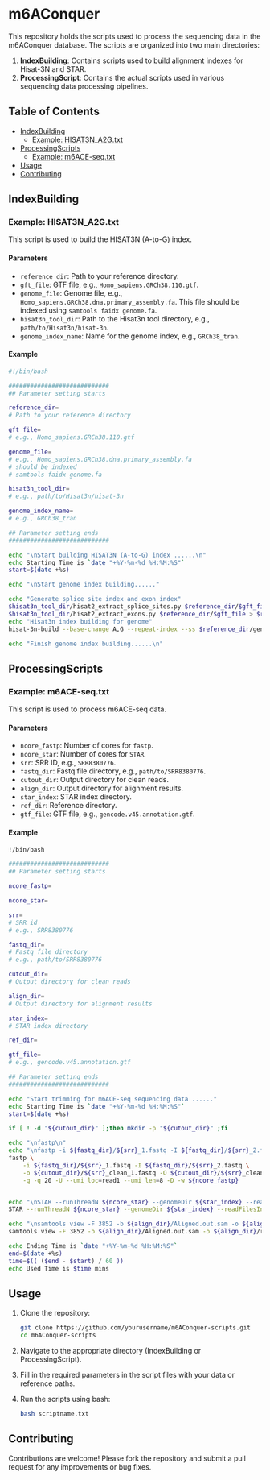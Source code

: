 # m6AConquer

This repository holds the scripts used to process the sequencing data in the m6AConquer database. The scripts are organized into two main directories:

1. **IndexBuilding**: Contains scripts used to build alignment indexes for Hisat-3N and STAR.
2. **ProcessingScript**: Contains the actual scripts used in various sequencing data processing pipelines.

## Table of Contents

- [IndexBuilding](#indexbuilding-scripts)
  - [Example: HISAT3N_A2G.txt](#hisat3n_a2gtxt)
- [ProcessingScripts](#processing-scripts)
  - [Example: m6ACE-seq.txt](#m6ace-seqtxt)
- [Usage](#usage)
- [Contributing](#contributing)

## IndexBuilding

### Example: HISAT3N_A2G.txt

This script is used to build the HISAT3N (A-to-G) index.

#### Parameters

- `reference_dir`: Path to your reference directory.
- `gft_file`: GTF file, e.g., `Homo_sapiens.GRCh38.110.gtf`.
- `genome_file`: Genome file, e.g., `Homo_sapiens.GRCh38.dna.primary_assembly.fa`. This file should be indexed using `samtools faidx genome.fa`.
- `hisat3n_tool_dir`: Path to the Hisat3n tool directory, e.g., `path/to/Hisat3n/hisat-3n`.
- `genome_index_name`: Name for the genome index, e.g., `GRCh38_tran`.

#### Example

```bash
#!/bin/bash

############################
## Parameter setting starts

reference_dir=
# Path to your reference directory

gft_file=
# e.g., Homo_sapiens.GRCh38.110.gtf

genome_file=
# e.g., Homo_sapiens.GRCh38.dna.primary_assembly.fa
# should be indexed
# samtools faidx genome.fa

hisat3n_tool_dir=
# e.g., path/to/Hisat3n/hisat-3n

genome_index_name=
# e.g., GRCh38_tran

## Parameter setting ends
############################

echo "\nStart building HISAT3N (A-to-G) index ......\n"
echo Starting Time is `date "+%Y-%m-%d %H:%M:%S"`
start=$(date +%s)

echo "\nStart genome index building......"

echo "Generate splice site index and exon index"
$hisat3n_tool_dir/hisat2_extract_splice_sites.py $reference_dir/$gft_file > $reference_dir/genome.ss
$hisat3n_tool_dir/hisat2_extract_exons.py $reference_dir/$gft_file > $reference_dir/genome.exon
echo "Hisat3n index building for genome"
hisat-3n-build --base-change A,G --repeat-index --ss $reference_dir/genome.ss --exon $reference_dir/genome.exon $reference_dir/$genome_file $reference_dir/$genome_index_name

echo "Finish genome index building......\n"
```

## ProcessingScripts

### Example: m6ACE-seq.txt

This script is used to process m6ACE-seq data.

#### Parameters

- `ncore_fastp`: Number of cores for `fastp`.
- `ncore_star`: Number of cores for `STAR`.
- `srr`: SRR ID, e.g., `SRR8380776`.
- `fastq_dir`: Fastq file directory, e.g., `path/to/SRR8380776`.
- `cutout_dir`: Output directory for clean reads.
- `align_dir`: Output directory for alignment results.
- `star_index`: STAR index directory.
- `ref_dir`: Reference directory.
- `gtf_file`: GTF file, e.g., `gencode.v45.annotation.gtf`.

#### Example

```bash
!/bin/bash

############################
## Parameter setting starts

ncore_fastp=

ncore_star=

srr=
# SRR id
# e.g., SRR8380776

fastq_dir=
# Fastq file directory
# e.g., path/to/SRR8380776

cutout_dir=
# Output directory for clean reads

align_dir=
# Output directory for alignment results

star_index=
# STAR index directory

ref_dir=

gtf_file=
# e.g., gencode.v45.annotation.gtf

## Parameter setting ends
############################

echo "Start trimming for m6ACE-seq sequencing data ......"
echo Starting Time is `date "+%Y-%m-%d %H:%M:%S"`
start=$(date +%s)

if [ ! -d "${cutout_dir}" ];then mkdir -p "${cutout_dir}" ;fi

echo "\nfastp\n"
echo "\nfastp -i ${fastq_dir}/${srr}_1.fastq -I ${fastq_dir}/${srr}_2.fastq -o ${cutout_dir}/${srr}_clean_1.fastq -O ${cutout_dir}/${srr}_clean_2.fastq -g -U --umi_loc=read1 --umi_len=8 -D -w ${ncore_fastp}\n"
fastp \
	-i ${fastq_dir}/${srr}_1.fastq -I ${fastq_dir}/${srr}_2.fastq \
	-o ${cutout_dir}/${srr}_clean_1.fastq -O ${cutout_dir}/${srr}_clean_2.fastq \
	-g -q 20 -U --umi_loc=read1 --umi_len=8 -D -w ${ncore_fastp}


echo "\nSTAR --runThreadN ${ncore_star} --genomeDir ${star_index} --readFilesIn ${cutout_dir}/${srr}_clean_1.fastq ${cutout_dir}/${srr}_clean_2.fastq --sjdbGTFfile ${ref_dir}/${gtf_file} --outFileNamePrefix ${align_dir}/\n"
STAR --runThreadN ${ncore_star} --genomeDir ${star_index} --readFilesIn ${cutout_dir}/${srr}_clean_1.fastq ${cutout_dir}/${srr}_clean_2.fastq --sjdbGTFfile ${ref_dir}/${gtf_file} --outFileNamePrefix ${align_dir}/

echo "\nsamtools view -F 3852 -b ${align_dir}/Aligned.out.sam -o ${align_dir}/reads.bam\n"
samtools view -F 3852 -b ${align_dir}/Aligned.out.sam -o ${align_dir}/reads.bam

echo Ending Time is `date "+%Y-%m-%d %H:%M:%S"`
end=$(date +%s)
time=$(( ($end - $start) / 60 ))
echo Used Time is $time mins
```

## Usage

1. Clone the repository:

   ```bash
   git clone https://github.com/yourusername/m6AConquer-scripts.git
   cd m6AConquer-scripts
   ```

2. Navigate to the appropriate directory (IndexBuilding or ProcessingScript).

3. Fill in the required parameters in the script files with your data or reference paths.

4. Run the scripts using bash:

   ```bash
   bash scriptname.txt
   ```

## Contributing

Contributions are welcome! Please fork the repository and submit a pull request for any improvements or bug fixes.
